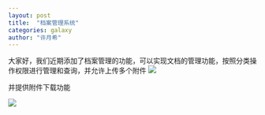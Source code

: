 ```yaml
---
layout: post
title:  "档案管理系统"
categories: galaxy
author: "许月希"
---
```


大家好，我们近期添加了档案管理的功能，可以实现文档的管理功能，按照分类操作权限进行管理和查询，并允许上传多个附件
![]({{site.mirror_url}}/assets/uploads/2014-07-28-cybertron-manage-add.jpg)

并提供附件下载功能

![]({{site.mirror_url}}/assets/uploads/2014-07-28-cybertron-manage-detail.jpg)
